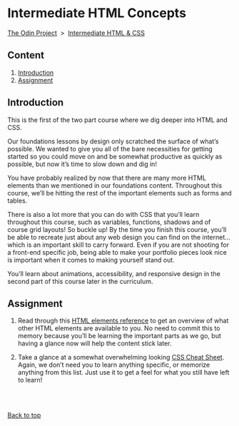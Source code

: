 # Intermediate HTML Concepts

[The Odin Project]() &nbsp;>&nbsp; [Intermediate HTML & CSS]()

## Content

1. [Introduction](#introduction)
1. [Assignment](#assignment)

## Introduction

This is the first of the two part course where we dig deeper into HTML and CSS.

Our foundations lessons by design only scratched the surface of what’s possible. We wanted to give you all of the bare necessities for getting started so you could move on and be somewhat productive as quickly as possible, but now it’s time to slow down and dig in!

You have probably realized by now that there are many more HTML elements than we mentioned in our foundations content. Throughout this course, we’ll be hitting the rest of the important elements such as forms and tables.

There is also a lot more that you can do with CSS that you’ll learn throughout this course, such as variables, functions, shadows and of course grid layouts! So buckle up! By the time you finish this course, you’ll be able to recreate just about any web design you can find on the internet… which is an important skill to carry forward. Even if you are not shooting for a front-end specific job, being able to make your portfolio pieces look nice is important when it comes to making yourself stand out.

You’ll learn about animations, accessibility, and responsive design in the second part of this course later in the curriculum.

## Assignment

1. Read through this [HTML elements reference]() to get an overview of what other HTML elements are available to you. No need to commit this to memory because you’ll be learning the important parts as we go, but having a glance now will help the content stick later.

1. Take a glance at a somewhat overwhelming looking [CSS Cheat Sheet](). Again, we don’t need you to learn anything specific, or memorize anything from this list. Just use it to get a feel for what you still have left to learn!

<br />
<br />

[Back to top](#)
